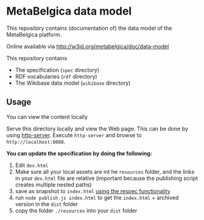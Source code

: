 # MetaBelgica data model
This repository contains (documentation of) the data model of the MetaBelgica platform.

Online available via http://w3id.org/metabelgica/doc/data-model

This repository contains

* The specification (`spec` directory)
* RDF vocabularies (`rdf` directory)
* The Wikibase data model (`wikibase` directory)

## Usage

You can view the content locally

Serve this directory locally and view the Web page.
This can be done by using [http-server](https://github.com/indexzero/http-server).
Execute `http-server` and
browse to `http://localhost:8080`.

**You can update the specification by doing the following:**

1. Edit `dev.html`
2. Make sure all your local assets are int he `resources` folder, and the links in your `dev.html` file are relative (important because the publishing script creates multiple nested paths)
3. save as snapshot to `index.html` [using the respec functionality](https://respec.org/docs/#using-browser)
4. run `node publish.js index.html` to get the `index.html` + archived version in the `dist` folder
5. copy the folder `./resources` into your `dist` folder
